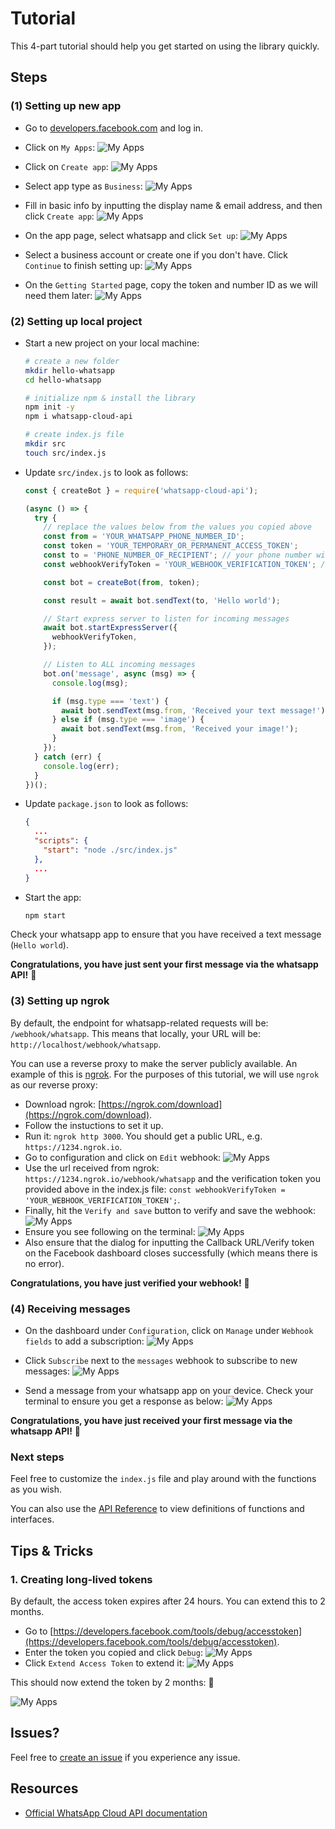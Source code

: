 # Tutorial

This 4-part tutorial should help you get started on using the library quickly.

## Steps

### (1) Setting up new app

- Go to [developers.facebook.com](https://developers.facebook.com/) and log in.

- Click on `My Apps`:
![My Apps](./images/tutorial/my%20apps.png)

- Click on `Create app`:
![My Apps](./images/tutorial/create%20app.png)

- Select app type as `Business`:
![My Apps](./images/tutorial/select%20app%20type.png)

- Fill in basic info by inputting the display name & email address, and then click `Create app`:
![My Apps](./images/tutorial/basic%20info.png)

- On the app page, select whatsapp and click `Set up`:
![My Apps](./images/tutorial/select%20whatsapp.png)

- Select a business account or create one if you don't have. Click `Continue` to finish setting up:
![My Apps](./images/tutorial/select%20business%20account.png)

- On the `Getting Started` page, copy the token and number ID as we will need them later:
![My Apps](./images/tutorial/copy%20token%20and%20number.png)

### (2) Setting up local project

- Start a new project on your local machine:

  ```bash
  # create a new folder
  mkdir hello-whatsapp
  cd hello-whatsapp

  # initialize npm & install the library
  npm init -y
  npm i whatsapp-cloud-api

  # create index.js file
  mkdir src
  touch src/index.js
  ```

- Update `src/index.js` to look as follows:

  ```js
  const { createBot } = require('whatsapp-cloud-api');

  (async () => {
    try {
      // replace the values below from the values you copied above
      const from = 'YOUR_WHATSAPP_PHONE_NUMBER_ID';
      const token = 'YOUR_TEMPORARY_OR_PERMANENT_ACCESS_TOKEN';
      const to = 'PHONE_NUMBER_OF_RECIPIENT'; // your phone number without the leading '+'
      const webhookVerifyToken = 'YOUR_WEBHOOK_VERIFICATION_TOKEN'; // use a random value, e.g. 'bju#hfre@iu!e87328eiekjnfw'

      const bot = createBot(from, token);

      const result = await bot.sendText(to, 'Hello world');

      // Start express server to listen for incoming messages
      await bot.startExpressServer({
        webhookVerifyToken,
      });

      // Listen to ALL incoming messages
      bot.on('message', async (msg) => {
        console.log(msg);

        if (msg.type === 'text') {
          await bot.sendText(msg.from, 'Received your text message!');
        } else if (msg.type === 'image') {
          await bot.sendText(msg.from, 'Received your image!');
        }
      });
    } catch (err) {
      console.log(err);
    }
  })();
  ```

- Update `package.json` to look as follows:

  ```json
  {
    ...
    "scripts": {
      "start": "node ./src/index.js"
    },
    ...
  }

  ```

- Start the app:

  ```bash
  npm start
  ```

Check your whatsapp app to ensure that you have received a text message (`Hello world`).

**Congratulations, you have just sent your first message via the whatsapp API!** 🎉

### (3) Setting up ngrok

By default, the endpoint for whatsapp-related requests will be: `/webhook/whatsapp`.
This means that locally, your URL will be: `http://localhost/webhook/whatsapp`.

You can use a reverse proxy to make the server publicly available. An example of this is [ngrok](https://ngrok.com/download). For the purposes of this tutorial, we will use `ngrok` as our reverse proxy:

- Download ngrok: [https://ngrok.com/download](https://ngrok.com/download).
- Follow the instuctions to set it up.
- Run it: `ngrok http 3000`. You should get a public URL, e.g. `https://1234.ngrok.io`.
- Go to configuration and click on `Edit` webhook:
![My Apps](./images/tutorial/configuration.png)
- Use the url received from ngrok: `https://1234.ngrok.io/webhook/whatsapp` and the verification token you provided above in the index.js file: `const webhookVerifyToken = 'YOUR_WEBHOOK_VERIFICATION_TOKEN';`.
- Finally, hit the `Verify and save` button to verify and save the webhook:
![My Apps](./images/tutorial/verify%20webhook.png)
- Ensure you see following on the terminal:
![My Apps](./images/tutorial/verified%20webhook.png)
- Also ensure that the dialog for inputting the Callback URL/Verify token on the Facebook dashboard closes successfully (which means there is no error).

**Congratulations, you have just verified your webhook!** 🎉

### (4) Receiving messages

- On the dashboard under `Configuration`, click on `Manage` under `Webhook fields` to add a subscription:
![My Apps](./images/tutorial/manage%20webhook.png)

- Click `Subscribe` next to the `messages` webhook to subscribe to new messages:
![My Apps](./images/tutorial/subscribe.png)
- Send a message from your whatsapp app on your device. Check your terminal to ensure you get a response as below:
![My Apps](./images/tutorial/received%20message.png)

**Congratulations, you have just received your first message via the whatsapp API!** 🎉

### Next steps

Feel free to customize the `index.js` file and play around with the functions as you wish.

You can also use the [API Reference](./API.md) to view definitions of functions and interfaces.

## Tips & Tricks

### 1. Creating long-lived tokens

By default, the access token expires after 24 hours. You can extend this to 2 months.

- Go to [https://developers.facebook.com/tools/debug/accesstoken](https://developers.facebook.com/tools/debug/accesstoken).
- Enter the token you copied and click `Debug`:
![My Apps](./images/tutorial/debug%20token.png)
- Click `Extend Access Token` to extend it:
![My Apps](./images/tutorial/extend%20token.png)

This should now extend the token by 2 months: 🎉

![My Apps](./images/tutorial/extended%20token.png)

## Issues?

Feel free to [create an issue](https://github.com/tawn33y/whatsapp-cloud-api/issues) if you experience any issue.

## Resources

- [Official WhatsApp Cloud API documentation](https://developers.facebook.com/docs/whatsapp/cloud-api/)
